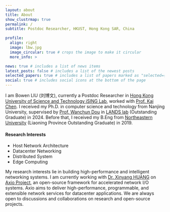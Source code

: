 ```yaml
---
layout: about
title: About
show_clustrmap: true
permalink: /
subtitle: Postdoc Researcher, HKUST, Hong Kong SAR, China

profile:
  align: right
  image: lbw.jpg
  image_circular: true # crops the image to make it circular
  more_info: >

news: true # includes a list of news items
latest_posts: false # includes a list of the newest posts
selected_papers: true # includes a list of papers marked as "selected={true}"
social: true # includes social icons at the bottom of the page
---
```




I am Bowen LIU (刘博文), currently a Postdoc Researcher in [Hong Kong University of Science and Technology iSING Lab](https://ising.cse.ust.hk/), worked with [Prof. Kai Chen](http://www.cse.ust.hk/~kaichen/). I received my Ph.D. in computer science and technology from Nanjing University, supervised by [Prof. Wanchun Dou](https://cs.nju.edu.cn/douwanchun/index.htm) in [LANDS lab](https://cs.nju.edu.cn/lands/) (Outstanding Graduate) in 2024. Before that, I received my B.Eng from [Northeastern University](https://www.neu.edu.cn/) (Liaoning Province Outstanding Graduate) in 2019.

#### Research Interests

- Host Network Architecture
- Datacenter Networking
- Distributed System
- Edge Computing


My research interests lie in building high-performance and intelligent networking systems. I am currently working with [Dr. Xinyang HUANG](https://huangxy-minel.github.io/) on [Axio Project](https://github.com/axio-project), an open-source framework for accelerated network I/O systems. Axio aims to deliver high-performance, programmable, and extensible network services for datacenter applications. We are always open to discussions and collaborations on research and open-source projects.


